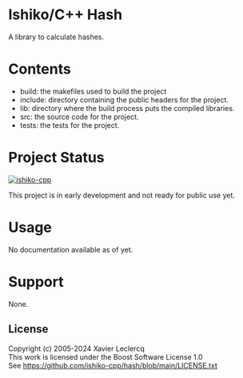# Ishiko/C++ Hash

A library to calculate hashes.

# Contents

- build: the makefiles used to build the project
- include: directory containing the public headers for the project.
- lib: directory where the build process puts the compiled libraries.
- src: the source code for the project.
- tests: the tests for the project.

# Project Status

[![ishiko-cpp](https://circleci.com/gh/ishiko-cpp/hash.svg?style=shield)](https://circleci.com/gh/ishiko-cpp/hash)

This project is in early development and not ready for public use yet. 

# Usage

No documentation available as of yet.

# Support

None.

## License

Copyright (c) 2005-2024 Xavier Leclercq\
This work is licensed under the Boost Software License 1.0\
See https://github.com/ishiko-cpp/hash/blob/main/LICENSE.txt
